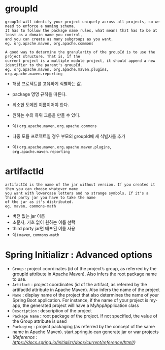 # groupId
```text
groupId will identify your project uniquely across all projects, so we need to enforce a naming schema. 
It has to follow the package name rules, what means that has to be at least as a domain name you control, 
and you can create as many subgroups as you want.
eg. org.apache.maven, org.apache.commons

A good way to determine the granularity of the groupId is to use the project structure. That is, if the 
current project is a multiple module project, it should append a new identifier to the parent's groupId.
eg. org.apache.maven, org.apache.maven.plugins, org.apache.maven.reporting
```
- 해당 프로젝트를 고유하게 식별하는 값.
- package 명명 규칙을 따른다.
- 최소한 도메인 이름이어야 한다.
- 원하는 수의 하위 그룹을 만들 수 있다.
- 예) `org.apache.maven`, `org.apache.commons`

- 다중 모듈 프로젝트일 경우 부모의 groupId에 새 식별자를 추가
- 예) `org.apache.maven`, `org.apache.maven.plugins`, `org.apache.maven.reporting`

# artifactId
```text
artifactId is the name of the jar without version. If you created it then you can choose whatever name 
you want with lowercase letters and no strange symbols. If it's a third party jar you have to take the name 
of the jar as it's distributed.
eg. maven, commons-math
```
- 버전 없는 jar 이름
- 소문자, 기호 없이 원하는 이름 선택
- third party jar면 배포된 이름 사용
- 예) `maven`, `commons-math`

# Spring Initializr : Advanced options
- `Group` : project coordinates (id of the project’s group, as referred by the groupId attribute in Apache Maven). Also infers the root package name to use.
- `Artifact` : project coordinates (id of the artifact, as referred by the artifactId attribute in Apache Maven). Also infers the name of the project
- `Name` : display name of the project that also determines the name of your Spring Boot application. For instance, if the name of your project is my-app, the generated project will have a MyAppApplication class
- `Description` : description of the project
- `Package Name` : root package of the project. If not specified, the value of the Group attribute is used
- `Packaging` : project packaging (as referred by the concept of the same name in Apache Maven). start.spring.io can generate jar or war projects
- *(Reference : https://docs.spring.io/initializr/docs/current/reference/html/)*
